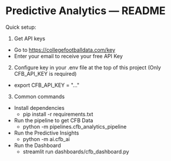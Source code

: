 # Predictive Analytics — README

Quick setup:

1. Get API keys
- Go to https://collegefootballdata.com/key 
- Enter your email to receive your free API Key

2. Configure key in your .env file at the top of this project (Only CFB_API_KEY is required)
- export CFB_API_KEY = "..."

3. Common commands
- Install dependencies
    - pip install -r requirements.txt
- Run the pipeline to get CFB Data
    - python -m pipelines.cfb_analytics_pipeline
- Run the Predictive Insights
    - python -m ai.cfb_ai
- Run the Dashboard
    - streamlit run dashboards/cfb_dashboard.py